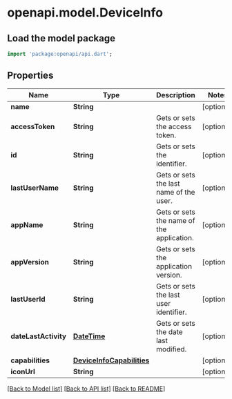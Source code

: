 # openapi.model.DeviceInfo

## Load the model package
```dart
import 'package:openapi/api.dart';
```

## Properties
Name | Type | Description | Notes
------------ | ------------- | ------------- | -------------
**name** | **String** |  | [optional] 
**accessToken** | **String** | Gets or sets the access token. | [optional] 
**id** | **String** | Gets or sets the identifier. | [optional] 
**lastUserName** | **String** | Gets or sets the last name of the user. | [optional] 
**appName** | **String** | Gets or sets the name of the application. | [optional] 
**appVersion** | **String** | Gets or sets the application version. | [optional] 
**lastUserId** | **String** | Gets or sets the last user identifier. | [optional] 
**dateLastActivity** | [**DateTime**](DateTime.md) | Gets or sets the date last modified. | [optional] 
**capabilities** | [**DeviceInfoCapabilities**](DeviceInfoCapabilities.md) |  | [optional] 
**iconUrl** | **String** |  | [optional] 

[[Back to Model list]](../README.md#documentation-for-models) [[Back to API list]](../README.md#documentation-for-api-endpoints) [[Back to README]](../README.md)


